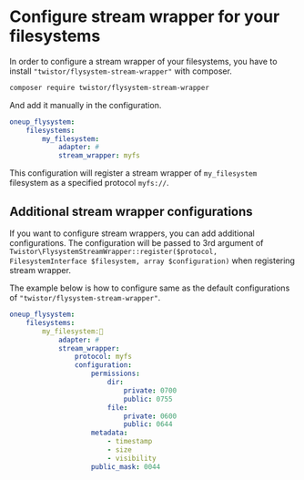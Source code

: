 # Configure stream wrapper for your filesystems

In order to configure a stream wrapper of your filesystems, you have to install `"twistor/flysystem-stream-wrapper"` with composer.

```bash
composer require twistor/flysystem-stream-wrapper
```

And add it manually in the configuration.

```yaml
oneup_flysystem:
    filesystems:
        my_filesystem:
            adapter: #
            stream_wrapper: myfs
```

This configuration will register a stream wrapper of `my_filesystem` filesystem as a specified protocol `myfs://`.

## Additional stream wrapper configurations

If you want to configure stream wrappers, you can add additional configurations.
The configuration will be passed to 3rd argument of `Twistor\FlysystemStreamWrapper::register($protocol, FilesystemInterface $filesystem, array $configuration)` when registering stream wrapper.

The example below is how to configure same as the default configurations of `"twistor/flysystem-stream-wrapper"`.

```yaml
oneup_flysystem:
    filesystems:
        my_filesystem:
            adapter: #
            stream_wrapper:
                protocol: myfs
                configuration:
                    permissions:
                        dir:
                            private: 0700
                            public: 0755
                        file:
                            private: 0600
                            public: 0644
                    metadata:
                        - timestamp
                        - size
                        - visibility
                    public_mask: 0044
```
